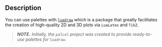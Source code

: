 Description
-----------

You can use palettes with [`luadraw`][1] which is a package that greatly facilitates the creation of high-quality 2D and 3D plots via `LuaLatex` and `TikZ`.


> ***NOTE.*** *Initially, the `palcol` project was created to provide ready-to-use palettes for `luadraw`.*


[1]: https://github.com/pfradin/luadraw

